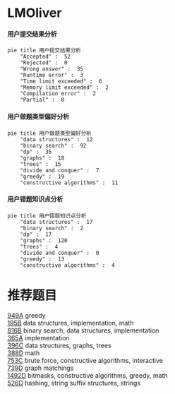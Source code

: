 # LMOliver

<!-- tabs:start -->



#### **用户提交结果分析**

```mermaid
pie title 用户提交结果分析
    "Accepted" :  52
    "Rejected" :  0
    "Wrong answer" :  35
    "Runtime error" :  3
    "Time limit exceeded" :  6
    "Memory limit exceeded" :  2
    "Compilation error" :  2
    "Partial" :  0
```

#### **用户做题类型偏好分析**

```mermaid
pie title 用户做题类型偏好分析
    "data structures" :  12
    "binary search" :  92
    "dp" :  35
    "graphs" :  18
    "trees" :  15
    "divide and conquer" :  7
    "greedy" :  19
    "constructive algorithms" :  11
```
#### **用户错题知识点分析**

```mermaid
pie title 用户错题知识点分析
    "data structures" :  17
    "binary search" :  2
    "dp" :  17
    "graphs" :  120
    "trees" :  4
    "divide and conquer" :  0
    "greedy" :  13
    "constructive algorithms" :  4
```



<!-- tabs:end -->
# 推荐题目
[949A](https://codeforces.com/contest/949/problem/A)		greedy		  
[195B](https://codeforces.com/contest/195/problem/B)		data structures,
                        implementation,
                        math		  
[816B](https://codeforces.com/contest/816/problem/B)		binary search,
                        data structures,
                        implementation		  
[365A](https://codeforces.com/contest/365/problem/A)		implementation		  
[396C](https://codeforces.com/contest/396/problem/C)		data structures,
                        graphs,
                        trees		  
[388D](https://codeforces.com/contest/388/problem/D)		math		  
[753C](https://codeforces.com/contest/753/problem/C)		brute force,
                        constructive algorithms,
                        interactive		  
[739D](https://codeforces.com/contest/739/problem/D)		graph matchings		  
[1492D](https://codeforces.com/contest/1492/problem/D)		bitmasks,
                        constructive algorithms,
                        greedy,
                        math		  
[526D](https://codeforces.com/contest/526/problem/D)		hashing,
                        string suffix structures,
                        strings		  
